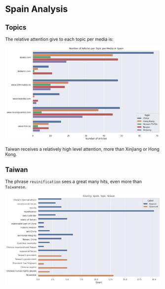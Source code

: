 # Spain Analysis

## Topics

The relative attention give to each topic per media is:

![](/topic_coverage/Spain-per_media.jpg?raw=true)

Taiwan receives a relatively high level attention, more than Xinjiang or Hong Kong.

## Taiwan

The phrase `reuinification` sees a great many hits, even more than `Taiwanese`.

![](/country_topic_phrases/Spain-Taiwan.jpg?raw=true)


